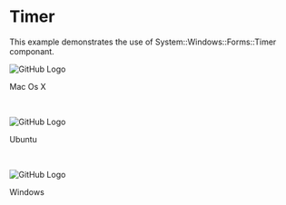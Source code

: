 # Timer
This example demonstrates the use of System::Windows::Forms::Timer componant.
<BR>

![GitHub Logo](../../../Documentations/Images/Examples/Forms/TimerM.png)
<p align="left">Mac Os X</p>
<BR>

![GitHub Logo](../../../Documentations/Images/Examples/Forms/TimerU.png)
<p align="left">Ubuntu</p>
<BR>

![GitHub Logo](../../../Documentations/Images/Examples/Forms/TimerW.png)
<p align="left">Windows</p>
<BR>
